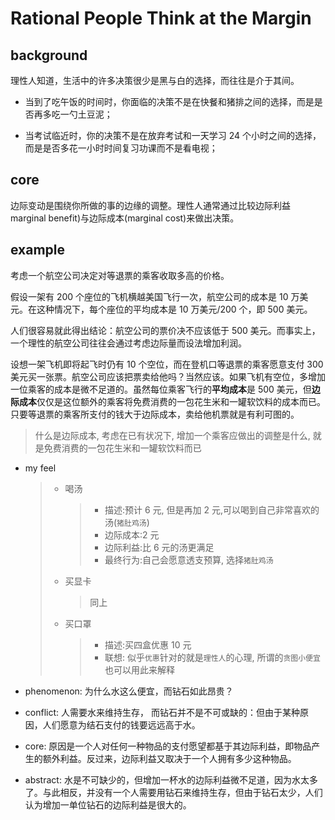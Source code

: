 # Rational People Think at the Margin

## background

理性人知道，生活中的许多决策很少是黑与白的选择，而往往是介于其间。

- 当到了吃午饭的时间时，你面临的决策不是在快餐和猪排之间的选择，而是是否再多吃一勺土豆泥；

- 当考试临近时，你的决策不是在放弃考试和一天学习 24 个小时之间的选择，而是是否多花一小时时间复习功课而不是看电视；

## core

边际变动是围绕你所做的事的边缘的调整。理性人通常通过比较边际利益 marginal benefit)与边际成本(marginal cost)来做出决策。

## example

考虑一个航空公司决定对等退票的乘客收取多高的价格。

假设一架有 200 个座位的飞机横越美国飞行一次，航空公司的成本是 10 万美元。在这种情况下，每个座位的平均成本是 10 万美元/200 个，即 500 美元。

人们很容易就此得出结论：航空公司的票价决不应该低于 500 美元。而事实上，一个理性的航空公司往往会通过考虑边际量而设法增加利润。

设想一架飞机即将起飞时仍有 10 个空位，而在登机口等退票的乘客愿意支付 300 美元买一张票。航空公司应该把票卖给他吗？当然应该。如果飞机有空位，多增加一位乘客的成本是微不足道的。虽然每位乘客飞行的**平均成本**是 500 美元，但**边际成本**仅仅是这位额外的乘客将免费消费的一包花生米和一罐软饮料的成本而已。只要等退票的乘客所支付的钱大于边际成本，卖给他机票就是有利可图的。

> 什么是边际成本, 考虑在已有状况下, 增加一个乘客应做出的调整是什么, 就是免费消费的一包花生米和一罐软饮料而已

- my feel

  > - 喝汤
  >   > - 描述:预计 6 元, 但是再加 2 元,可以喝到自己非常喜欢的汤(`猪肚鸡汤`)
  >   > - 边际成本:2 元
  >   > - 边际利益:比 6 元的汤更满足
  >   > - 最终行为:自己会愿意透支预算, 选择`猪肚鸡汤`
  > - 买显卡
  >   > 同上
  > - 买口罩
  >   > - 描述:买四盒优惠 10 元
  >   > - 联想: 似乎`优惠`针对的就是`理性人`的心理, 所谓的`贪图小便宜`也可以用此来解释

- phenomenon: 为什么水这么便宜，而钻石如此昂贵？
- conflict: 人需要水来维持生存， 而钻石并不是不可或缺的：但由于某种原因，人们愿意为结石支付的钱要远远高于水。
- core: 原因是一个人对任何一种物品的支付愿望都基于其边际利益，即物品产生的额外利益。反过来，边际利益又取决于一个人拥有多少这种物品。
- abstract: 水是不可缺少的，但增加一杯水的边际利益微不足道，因为水太多了。与此相反，并没有一个人需要用钻石来维持生存，但由于钻石太少，人们认为增加一单位钻石的边际利益是很大的。
